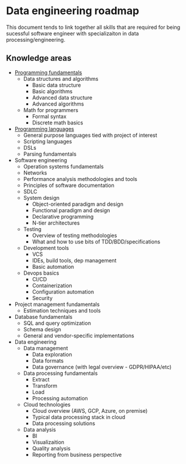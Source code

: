 # Data engineering roadmap

This document tends to link together all skills that are required for being sucessful software engineer with specializaiton
in data processing/engineering.

## Knowledge areas

* [Programming fundamentals](./doc/prog-fund.md)
    * Data structures and algorithms
        * Basic data structure
        * Basic algorithms
        * Advanced data structure
        * Advanced algorithms
    * Math for programmers
        * Formal syntax
        * Discrete math basics
* [Programming languages](./doc/prog-lang.md)
    * General purpose languages tied with project of interest
    * Scripting languages
    * DSLs
    * Parsing fundamentals
* Software engineering
    * Operation systems fundamentals
    * Networks
    * Performance analysis methodologies and tools
    * Principles of software documentation
    * SDLC
    * System design
        * Object-oriented paradigm and design
        * Functional paradigm and design
        * Declarative programming
        * N-tier architectures
    * Testing
        * Overview of testing methodologies
        * What and how to use bits of TDD/BDD/specifications
    * Development tools
        * VCS
        * IDEs, build tools, dep management
        * Basic automation
    * Devops basics
        * CI/CD
        * Containerization
        * Configuration automation
        * Security
* Project management fundamentals
    * Estimation techniques and tools
* Database fundamentals
    * SQL and query optimization
    * Schema design
    * General and vendor-specific implementations
* Data engineering
    * Data management
        * Data exploration
        * Data formats
        * Data governance (with legal overview - GDPR/HIPAA/etc)
    * Data processing fundamentals
        * Extract
        * Transform
        * Load
        * Processing automation
    * Cloud technologies
        * Cloud overview (AWS, GCP, Azure, on premise)
        * Typical data processing stack in cloud
        * Data processing solutions
    * Data analysis
        * BI
        * Visualizaition
        * Quality analysis
        * Reporting from business perspective

